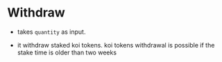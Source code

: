 # Withdraw

- takes `quantity` as input.

- it withdraw staked koi tokens. koi tokens withdrawal is possible if the stake time is older than two weeks
